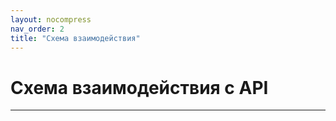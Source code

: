 ```yaml
---
layout: nocompress
nav_order: 2
title: "Схема взаимодействия"
---
```


# Схема взаимодействия с API


---


